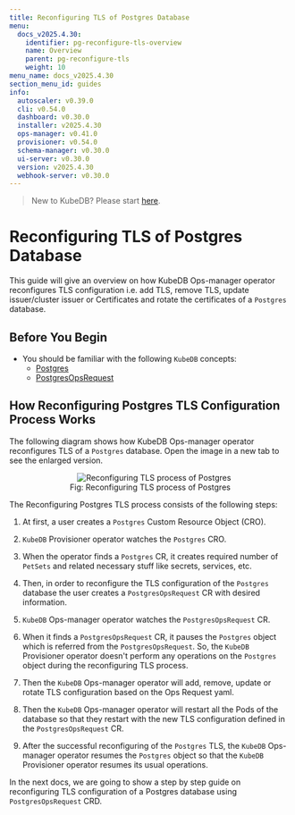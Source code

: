 ```yaml
---
title: Reconfiguring TLS of Postgres Database
menu:
  docs_v2025.4.30:
    identifier: pg-reconfigure-tls-overview
    name: Overview
    parent: pg-reconfigure-tls
    weight: 10
menu_name: docs_v2025.4.30
section_menu_id: guides
info:
  autoscaler: v0.39.0
  cli: v0.54.0
  dashboard: v0.30.0
  installer: v2025.4.30
  ops-manager: v0.41.0
  provisioner: v0.54.0
  schema-manager: v0.30.0
  ui-server: v0.30.0
  version: v2025.4.30
  webhook-server: v0.30.0
---
```


> New to KubeDB? Please start [here](/docs/v2025.4.30/README).

# Reconfiguring TLS of Postgres Database

This guide will give an overview on how KubeDB Ops-manager operator reconfigures TLS configuration i.e. add TLS, remove TLS, update issuer/cluster issuer or Certificates and rotate the certificates of a `Postgres` database.

## Before You Begin

- You should be familiar with the following `KubeDB` concepts:
  - [Postgres](/docs/v2025.4.30/guides/postgres/concepts/postgres)
  - [PostgresOpsRequest](/docs/v2025.4.30/guides/postgres/concepts/opsrequest)

## How Reconfiguring Postgres TLS Configuration Process Works

The following diagram shows how KubeDB Ops-manager operator reconfigures TLS of a `Postgres` database. Open the image in a new tab to see the enlarged version.

<figure align="center">
  <img alt="Reconfiguring TLS process of Postgres" src="/docs/v2025.4.30/images/day-2-operation/postgres/pg-reconfigure-tls.svg">
<figcaption align="center">Fig: Reconfiguring TLS process of Postgres</figcaption>
</figure>

The Reconfiguring Postgres TLS process consists of the following steps:

1. At first, a user creates a `Postgres` Custom Resource Object (CRO).

2. `KubeDB` Provisioner  operator watches the `Postgres` CRO.

3. When the operator finds a `Postgres` CR, it creates required number of `PetSets` and related necessary stuff like secrets, services, etc.

4. Then, in order to reconfigure the TLS configuration of the `Postgres` database the user creates a `PostgresOpsRequest` CR with desired information.

5. `KubeDB` Ops-manager operator watches the `PostgresOpsRequest` CR.

6. When it finds a `PostgresOpsRequest` CR, it pauses the `Postgres` object which is referred from the `PostgresOpsRequest`. So, the `KubeDB` Provisioner  operator doesn't perform any operations on the `Postgres` object during the reconfiguring TLS process.  

7. Then the `KubeDB` Ops-manager operator will add, remove, update or rotate TLS configuration based on the Ops Request yaml.

8. Then the `KubeDB` Ops-manager operator will restart all the Pods of the database so that they restart with the new TLS configuration defined in the `PostgresOpsRequest` CR.

9. After the successful reconfiguring of the `Postgres` TLS, the `KubeDB` Ops-manager operator resumes the `Postgres` object so that the `KubeDB` Provisioner  operator resumes its usual operations.

In the next docs, we are going to show a step by step guide on reconfiguring TLS configuration of a Postgres database using `PostgresOpsRequest` CRD.